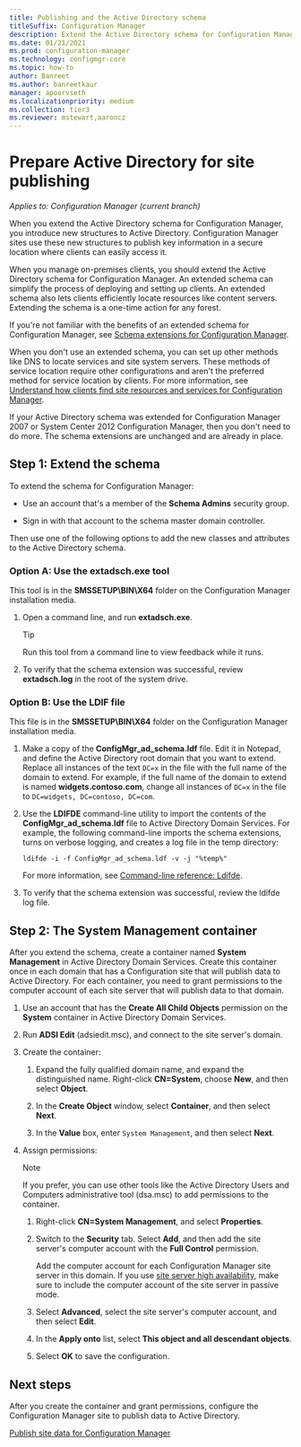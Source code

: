 ```yaml
---
title: Publishing and the Active Directory schema
titleSuffix: Configuration Manager
description: Extend the Active Directory schema for Configuration Manager to simplify the process of deploying and configuring clients.
ms.date: 01/21/2021
ms.prod: configuration-manager
ms.technology: configmgr-core
ms.topic: how-to
author: Banreet
ms.author: banreetkaur
manager: apoorvseth
ms.localizationpriority: medium
ms.collection: tier3
ms.reviewer: mstewart,aaroncz 
---
```


# Prepare Active Directory for site publishing

*Applies to: Configuration Manager (current branch)*

When you extend the Active Directory schema for Configuration Manager, you introduce new structures to Active Directory. Configuration Manager sites use these new structures to publish key information in a secure location where clients can easily access it.

When you manage on-premises clients, you should extend the Active Directory schema for Configuration Manager. An extended schema can simplify the process of deploying and setting up clients. An extended schema also lets clients efficiently locate resources like content servers. Extending the schema is a one-time action for any forest.

If you're not familiar with the benefits of an extended schema for Configuration Manager, see [Schema extensions for Configuration Manager](../../../core/plan-design/network/schema-extensions.md).

When you don't use an extended schema, you can set up other methods like DNS to locate services and site system servers. These methods of service location require other configurations and aren't the preferred method for service location by clients. For more information, see [Understand how clients find site resources and services for Configuration Manager](../../../core/plan-design/hierarchy/understand-how-clients-find-site-resources-and-services.md).

If your Active Directory schema was extended for Configuration Manager 2007 or System Center 2012 Configuration Manager, then you don't need to do more. The schema extensions are unchanged and are already in place.

## Step 1: Extend the schema

To extend the schema for Configuration Manager:

- Use an account that's a member of the **Schema Admins** security group.

- Sign in with that account to the schema master domain controller.

Then use one of the following options to add the new classes and attributes to the Active Directory schema.

### Option A: Use the extadsch.exe tool

This tool is in the **SMSSETUP\BIN\X64** folder on the Configuration Manager installation media.

1. Open a command line, and run **extadsch.exe**.

    > [!TIP]
    > Run this tool from a command line to view feedback while it runs.

1. To verify that the schema extension was successful, review **extadsch.log** in the root of the system drive.

### Option B: Use the LDIF file

This file is in the **SMSSETUP\BIN\X64** folder on the Configuration Manager installation media.

1. Make a copy of the **ConfigMgr_ad_schema.ldf** file. Edit it in Notepad, and define the Active Directory root domain that you want to extend. Replace all instances of the text `DC=x` in the file with the full name of the domain to extend. For example, if the full name of the domain to extend is named **widgets.contoso.com**, change all instances of `DC=x` in the file to `DC=widgets, DC=contoso, DC=com`.

1. Use the **LDIFDE** command-line utility to import the contents of the **ConfigMgr_ad_schema.ldf** file to Active Directory Domain Services. For example, the following command-line imports the schema extensions, turns on verbose logging, and creates a log file in the temp directory:

    `ldifde -i -f ConfigMgr_ad_schema.ldf -v -j "%temp%"`

    For more information, see [Command-line reference: Ldifde](/previous-versions/windows/it-pro/windows-server-2012-r2-and-2012/cc731033(v=ws.11)).

1. To verify that the schema extension was successful, review the ldifde log file.

## Step 2: The System Management container

After you extend the schema, create a container named **System Management** in Active Directory Domain Services. Create this container once in each domain that has a Configuration  site that will publish data to Active Directory. For each container, you need to grant permissions to the computer account of each site server that will publish data to that domain.

1. Use an account that has the **Create All Child Objects** permission on the **System** container in Active Directory Domain Services.

1. Run **ADSI Edit** (adsiedit.msc), and connect to the site server's domain.

1. Create the container:

    1. Expand the fully qualified domain name, and expand the distinguished name. Right-click **CN=System**, choose **New**, and then select **Object**.

    1. In the **Create Object** window, select **Container**, and then select **Next**.

    1. In the **Value** box, enter `System Management`, and then select **Next**.

1. Assign permissions:

    > [!NOTE]
    > If you prefer, you can use other tools like the Active Directory Users and Computers administrative tool (dsa.msc) to add permissions to the container.

    1. Right-click **CN=System Management**, and select **Properties**.

    1. Switch to the **Security** tab. Select **Add**, and then add the site server's computer account with the **Full Control** permission.

        Add the computer account for each Configuration Manager site server in this domain. If you use [site server high availability](../../servers/deploy/configure/site-server-high-availability.md), make sure to include the computer account of the site server in passive mode.

    1. Select **Advanced**, select the site server's computer account, and then select **Edit**.

    1. In the **Apply onto** list, select **This object and all descendant objects**.

    1. Select **OK** to save the configuration.

## Next steps

After you create the container and grant permissions, configure the Configuration Manager site to publish data to Active Directory.

[Publish site data for Configuration Manager](../../../core/servers/deploy/configure/publish-site-data.md)
